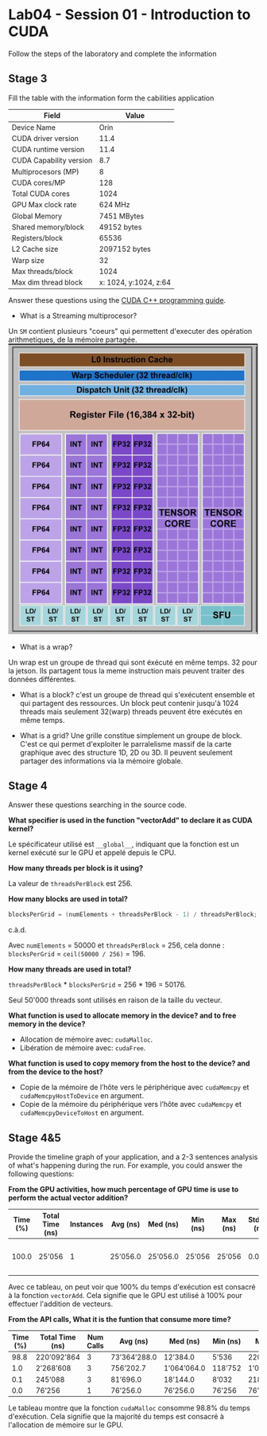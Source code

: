 # Lab04 - Session 01 - Introduction to CUDA
Follow the steps of the laboratory and complete the information

## Stage 3

Fill the table with the information form the cabilities application

| Field                   | Value                 |
| ----------------------- | --------------------- |
| Device Name             | Orin                  |
| CUDA driver version     | 11.4                  |
| CUDA runtime version    | 11.4                  |
| CUDA Capability version | 8.7                   |
| Multiprocesors (MP)     | 8                     |
| CUDA cores/MP           | 128                   |
| Total CUDA cores        | 1024                  |
| GPU Max clock rate      | 624 MHz               |
| Global Memory           | 7451 MBytes           |
| Shared memory/block     | 49152 bytes           |
| Registers/block         | 65536                 |
| L2 Cache size           | 2097152 bytes         |
| Warp size               | 32                    |
| Max threads/block       | 1024                  |
| Max dim thread block    | x: 1024, y:1024, z:64 |

Answer these questions using the [CUDA C++ programming guide](https://docs.nvidia.com/cuda/cuda-c-programming-guide/index.html).

* What is a Streaming multiprocesor?

Un `SM` contient plusieurs "coeurs" qui permettent d'executer des opération arithmetiques, de la mémoire partagée.
![alt text](image.png)

* What is a wrap?

Un wrap est un groupe de thread qui sont éxécuté en même temps. 32 pour la jetson. Ils partagent tous la meme instruction mais peuvent traiter des données différentes.

* What is a block?
c'est un groupe de thread qui s'exécutent ensemble et qui partagent des ressources. Un block peut contenir jusqu'à 1024 threads mais seulement 32(warp) threads peuvent être exécutés en même temps.

* What is a grid?
Une grille constitue simplement un groupe de block. C'est ce qui permet d'exploiter le parralelisme massif de la carte graphique avec des structure 1D, 2D ou 3D. Il peuvent seulement partager des informations via la mémoire globale. 

## Stage 4

Answer these questions searching in the source code.

**What specifier is used in the function "vectorAdd" to declare it as CUDA kernel?**

Le spécificateur utilisé est `__global__`, indiquant que la fonction est un kernel exécuté sur le GPU et appelé depuis le CPU.

**How many threads per block is it using?**

La valeur de `threadsPerBlock` est 256.

**How many blocks are used in total?**

```C
blocksPerGrid = (numElements + threadsPerBlock - 1) / threadsPerBlock;
```

c.à.d. 

Avec `numElements` = 50000 et `threadsPerBlock` = 256, cela donne :
`blocksPerGrid` = `ceil(50000 / 256)` = 196.

**How many threads are used in total?**

`threadsPerBlock` * `blocksPerGrid` = 256 * 196 = 50176.

Seul 50'000 threads sont utilisés en raison de la taille du vecteur.


**What function is used to allocate memory in the device? and to free memory in the device?**

- Allocation de mémoire avec: `cudaMalloc`.
- Libération de mémoire avec: `cudaFree`.

**What function is used to copy memory from the host to the device? and from the device to the host?**
- Copie de la mémoire de l’hôte vers le périphérique avec `cudaMemcpy` et `cudaMemcpyHostToDevice` en argument.
- Copie de la mémoire du périphérique vers l’hôte avec `cudaMemcpy` et `cudaMemcpyDeviceToHost` en argument.


## Stage 4&5 

Provide the timeline graph of your application, and a 2-3 sentences analysis of what's happening during the run. For example, you could answer the following questions:

**From the GPU activities, how much percentage of GPU time is use to perform the actual vector addition?**

| Time (%) | Total Time (ns) | Instances | Avg (ns)  | Med (ns)  | Min (ns) | Max (ns) | StdDev (ns) | Name                                                      |
|----------|-----------------|-----------|-----------|-----------|----------|----------|-------------|-----------------------------------------------------------|
| 100.0    | 25’056          | 1         | 25’056.0  | 25’056.0  | 25’056   | 25’056   | 0.0         | vectorAdd(const float *, const float *, float *, int)     |

Avec ce tableau, on peut voir que 100% du temps d'exécution est consacré à la fonction `vectorAdd`. Cela signifie que le GPU est utilisé à 100% pour effectuer l'addition de vecteurs.

**From the API calls, What it is the funtion that consume more time?**

| Time (%) | Total Time (ns) | Num Calls | Avg (ns)     | Med (ns)    | Min (ns) | Max (ns)     | StdDev (ns)     | Name              |
|----------|-----------------|-----------|--------------|-------------|----------|--------------|-----------------|-------------------|
| 98.8     | 220’092’864     | 3         | 73’364’288.0 | 12’384.0    | 5’536    | 220’074’944  | 127’055’155.1  | cudaMalloc        |
| 1.0      | 2’268’608       | 3         | 756’202.7    | 1’064’064.0 | 118’752  | 1’085’792    | 552’155.4       | cudaMemcpy        |
| 0.1      | 245’088         | 3         | 81’696.0     | 18’144.0    | 8’032    | 218’912      | 118’940.1       | cudaFree          |
| 0.0      | 76’256          | 1         | 76’256.0     | 76’256.0    | 76’256   | 76’256       | 0.0             | cudaLaunchKernel  |

Le tableau montre que la fonction `cudaMalloc` consomme 98.8% du temps d'exécution. Cela signifie que la majorité du temps est consacré à l'allocation de mémoire sur le GPU.

